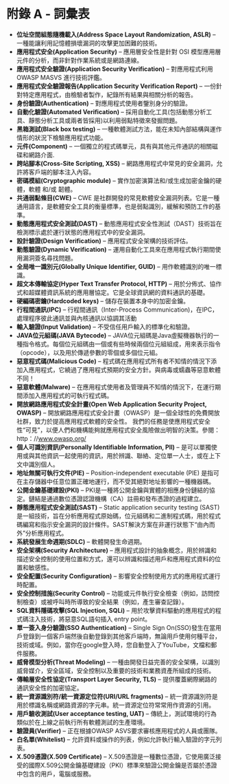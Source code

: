 # 附錄 A - 詞彙表

- **位址空間組態隨機載入(Address Space Layout Randomization, ASLR)** – 一種能讓利用記憶體損壞漏洞的攻擊更加困難的技術。
- **應用程式安全(Application Security)** – 應用層安全性是針對 OSI 模型應用層元件的分析，而非針對作業系統或是網路連線。
- **應用程式安全驗證(Application Security Verification)** – 對應用程式利用 OWASP MASVS 進行技術評鑑。
- **應用程式安全驗證報告(Application Security Verification Report)** – 一份針對特定應用程式，由檢驗者製作，紀錄所有結果與相關分析的報告。
- **身份驗證(Authentication)** – 對應用程式使用者鑒別身分的驗證。
- **自動化驗證(Automated Verification)** – 採用自動化工具(包括動態分析工具、靜態分析工具或兩者皆採用)以利用弱點特徵來發掘問題。
- **黑箱測試(Black box testing)** – 一種軟體測試方法，能在未知內部結構與運作情形的狀況下檢驗應用程式功能。
- **元件(Component)** – 一個獨立的程式碼單元，具有與其他元件通訊的相關磁碟和網路介面.
- **跨站腳本(Cross-Site Scripting, XSS)** – 網路應用程式中常見的安全漏洞，允許將客戶端的腳本注入內容。
- **密碼模組(Cryptographic module)** – 實作加密演算法和/或生成加密金鑰的硬體，軟體 和/或 韌體。
- **共通弱點條目(CWE)** – CWE 是社群開發的常見軟體安全漏洞列表。它是一種通用語言，是軟體安全工具的衡量標準，也是弱點識別，緩解和預防工作的基準。
- **動態應用程式安全測試(DAST)** – 動態應用程式安全性測試（DAST）技術旨在檢測標示處於運行狀態的應用程式中的安全漏洞。
- **設計驗證(Design Verification)** – 應用程式安全架構的技術評估。
- **動態驗證(Dynamic Verification)** – 運用自動化工具來在應用程式執行期間使用漏洞簽名尋找問題。
- **全局唯一識別元(Globally Unique Identifier, GUID)** – 用作軟體識別的唯一標識。
- **超文本傳輸協定(Hyper Text Transfer Protocol, HTTP)** – 用於分佈式、協作式和超媒體資訊系統的應用層協定。它是全球資訊網的資料通訊的基礎。
- **硬編碼密鑰(Hardcoded keys)** – 儲存在裝置本身中的加密金鑰。
- **行程間通訊(IPC)** – 行程間通訊（Inter-Process Communication)，在IPC，處理程序彼此通訊並與內核通訊以協調其活動
- **輸入驗證(Input Validation)** – 不受信任用戶輸入的標準化和驗證。
- **JAVA位元組碼(JAVA Bytecode)** – JAVA位元組碼是Java虛擬機器執行的一種指令格式。每個位元組碼由一個或有些時候兩個位元組組成，用來表示指令（opcode），以及用於傳遞參數的零個或多個位元組。
- **惡意程式碼(Malicious Code)** – 程式碼在應用程式所有者不知情的情況下添加入應用程式，它繞過了應用程式預期的安全方針。與病毒或蠕蟲等惡意軟體不同！
- **惡意軟體(Malware)** – 在應用程式使用者及管理員不知情的情況下，在運行期間添加入應用程式的可執行程式碼。
- **開放網路應用程式安全計畫(Open Web Application Security Project, OWASP)** – 開放網路應用程式安全計畫（OWASP）是一個全球性的免費開放社群，致力於提高應用程式軟體的安全性。 我們的任務是使應用程式安全性“可見”，以便人們和機構能夠就應用程式安全風險做出明智的決策。參閱：http：//www.owasp.org/
- **個人可識別資訊(Personally Identifiable Information, PII)** – 是可以單獨使用或與其他資訊一起使用的資訊，用於辨識、聯絡、定位單一人士，或在上下文中識別個人。
- **地址無關可執行文件(PIE)** – Position-independent executable (PIE) 是指可在主存儲器中任意位置正確地運行，而不受其絕對地址影響的一種機器碼。
- **公開金鑰基礎建設(PKI)** – PKI是一種將公開金鑰與實體的相應身份鏈結的協定。鏈結是通過數位憑證認證機構（CA）註冊和發布憑證的過程建立。
- **靜態應用程式安全測試(SAST)** – Static application security testing (SAST) 是一組技術，旨在分析應用程式原始碼，位元組碼和二進制程式碼，用於程式碼編寫和指示安全漏洞的設計條件。SAST解決方案在非運行狀態下“由內而外”分析應用程式。
- **系統發展生命週期(SDLC)** – 軟體開發生命週期。
- **安全架構(Security Architecture)** – 應用程式設計的抽象概念，用於辨識和描述安全控制的使用位置和方式，還可以辨識和描述用戶和應用程式資料的位置和敏感性。
- **安全配置(Security Configuration)** – 影響安全控制使用方式的應用程式運行時配置。
- **安全控制措施(Security Control)** – 功能或元件執行安全檢查（例如，訪問控制檢查）或被呼叫時所導致的安全結果（例如，產生審查記錄）。
- **SQL資料隱碼攻擊(SQL Injection, SQLi)** – 用於攻擊資料驅動的應用程式的程式碼注入技術，將惡意SQL語句插入 entry point。
- **單一簽入身分驗證(SSO Authentication)** – Single Sign On(SSO)發生在當用戶登錄到一個客戶端然後自動登錄到其他客戶端時，無論用戶使用何種平台，技術或域。例如，當你在google登入時，您自動登入了YouTube，文檔和郵件服務。
- **威脅模型分析(Threat Modeling)** – 一種由開發日益完善的安全架構，以識別威脅媒介，安全區域，安全控制以及重要的技術和業務資產所組成的技術。
- **傳輸層安全性協定(Transport Layer Security, TLS)** – 提供覆蓋網際網路的通訊安全性的加密協定。
- **統一資源識別符/統一資源定位符(URI/URL fragments)** – 統一資源識別符是用於標識名稱或網路資源的字元串。統一資源定位符常常用作資源的引用。
- **用戶驗收測試(User acceptance testing, UAT)** – 傳統上，測試環境的行為類似於在上線之前執行所有軟體測試的生產環境。
- **驗證員(Verifier)** – 正在根據OWASP ASVS要求審核應用程式的人員或團隊。
- **白名單(Whitelist)** – 允許資料或操作的列表，例如允許執行輸入驗證的字元列表。
- **X.509憑證(X.509 Certificate)** – X.509憑證是一種數位憑證，它使用廣泛接受的國際X.509公開金鑰基礎建設（PKI）標準來驗證公開金鑰是否屬於憑證中包含的用戶，電腦或服務。

